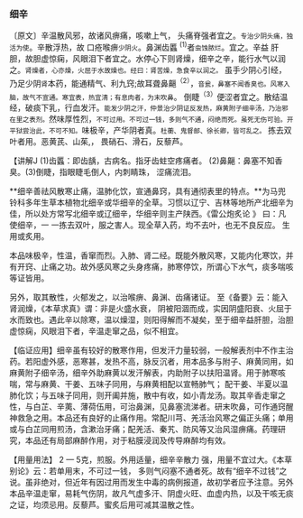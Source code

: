### 细辛

〔原文〕辛温散风邪，故诸风痹痛，咳嗽上气，
头痛脊强者宜之。<small>专治少阴头痛，独活为使</small>。辛散浮热，故
口疮喉痹<small>少阴火</small>。鼻渊齿䘌 <sup>(1)</sup>者<small>虫蚀脓烂</small>。宜之。辛益
肝胆，故胆虚惊痫，风眼泪下者宜之。水停心下则肾燥，细辛之辛，能行水气以润之。<small>肾燥者，心亦燥，火屈于水故燥也。经曰：肾苦燥，急食辛以润之。</small> 虽手少阴<small>心</small>引经，乃足少阴<small>肾</small>本药，能通精气、利九窍;故耳聋鼻齆<sup>（2）</sup>，<small>音瓮，鼻塞不闻香臭也。风寒入脑，故气不宣通。寒宜表，热宜清；有息肉者，为末吹鼻</small>。 倒睫<sup>（3）</sup>便涩者宜之。散结温经，破痰下乳，行血发汗。<small>能发少阴之汗，仲景治少阴证反发热，麻黄附子细辛汤，乃治邪在里之表剂。</small>然味厚性烈，<small>不可过用。不可过一钱，多则气不通，闷绝而死。虽死无伤可验。开平狱尝治此，不可不知。</small>味极辛，产华阴者真。<small>杜蘅、鬼督邮、徐长卿，皆可乱之。</small> 拣去双叶者用。恶黄芪、山茱,，
畏硝石、滑石，反藜芦。

【讲解J (1)齿䘌：即齿龋，古病名。指牙齿蛀空疼痛者。
(2)鼻齆：鼻塞不知香臭。(3)倒睫，指眼睫毛倒人，内刺睛珠，
涩痛流泪。

**细辛善祛风散寒止痛，温肺化饮，宣通鼻窍，具有通彻表里的特点。**为马兜铃科多年生草本植物北细辛或华细辛的全草。习惯以辽宁、吉林等地所产北细辛为佳，所以处方常写北细辛或辽细辛，华细辛则主产陕西。《雷公炮炙论 》 曰：凡使细辛，一 一拣去双叶，服之害人。现全草入药，均不去叶，也无不良反应。
生用或炙用。


本品味极辛，性温，香窜而烈。入肺、肾二经。既能外散风寒，又能内化寒饮，并有开窍、止痛之功。故外感风寒之头身疼痛，肺寒停饮，所谓心下水气，痰多喘咳等证皆用。

另外，取其散性，火郁发之，以治喉痹、鼻渊、齿痛诸证。
至《备要》云：能入肾润燥，《本草求真》谓：非是火盛水衰，
阴被阳涸而成，实因阴盛阳衰、火屈于水而致也。遇此辛以除寒，温以燥湿，则阳得解而不凝矣，至于细辛益肝胆，治胆虚惊痫，风眼泪下者，辛温走窜之品，似不相宜。

【临证应用】细辛虽有较好的散寒作用，但发汗力量较弱，一般解表剂中不作主治药。若阳虚外感，恶寒甚，发热不高，脉反沉者，用本品多与附子、麻黄同用，如麻黄附子细辛汤，细辛外助麻黄以发汗解表，内助附子以扶阳温肾。用于肺寒咳喘，常与麻黄、干姜、五味子同用，与麻黄相配以宣畅肺气；
配干姜、半夏以温肺化饮；与五味子同用，则开阖并施，散中有收，如小青龙汤。取其辛香走窜之性，与白芷、辛荑、薄荷伍用，可治鼻渊，见鼻塞流涕者。研末吹鼻，可作通窍醒神救急之用。本品还有良好的止痛作用。常配川芎、羌活治风寒之偏正头痛；单用或与白芷同用煎汤，含漱治牙痛；配羌活、秦艽、防风等又治风湿痹痛。药理研究，本品还有局部麻醉作用，对于粘膜浸润及传导麻醉均有效。

【用量用法】	2 — 5克，煎服。外用适量，细辛辛散力
强，用量不宜过大。《本草别论》云：若单用末，不可过一钱，
多则气闷塞不通者死。故有“细辛不过钱”之说。虽非绝对，但近年有因过用而发生中毒的病例报道，故初学者应予注意。另外本品辛温走窜，易耗气伤阴，故凡气虚多汗、阴虚火旺、血虚内热，以及干咳无痰之证，均须忌用。反藜芦。蜜炙后用可减其温散之性。
